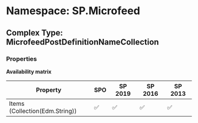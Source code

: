 # Namespace: SP.Microfeed

## Complex Type: MicrofeedPostDefinitionNameCollection

### Properties

**Availability matrix**

Property | SPO | SP 2019 | SP 2016 | SP 2013
----------|-----|---------|---------|--------
Items (Collection(Edm.String)) | ✅ | ✅ | ✅ | ✅

